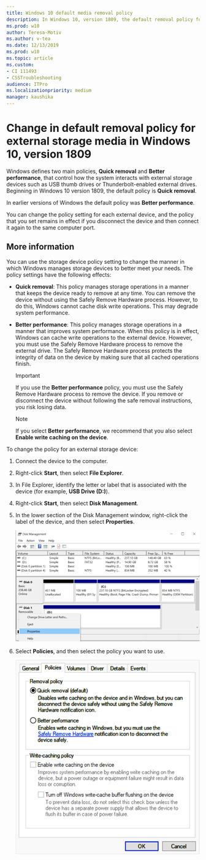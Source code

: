 ```yaml
---
title: Windows 10 default media removal policy
description: In Windows 10, version 1809, the default removal policy for external storage media changed from "Better performance" to "Quick removal."
ms.prod: w10
author: Teresa-Motiv
ms.author: v-tea
ms.date: 12/13/2019
ms.prod: w10
ms.topic: article
ms.custom: 
- CI 111493
- CSSTroubleshooting
audience: ITPro
ms.localizationpriority: medium
manager: kaushika
---
```


# Change in default removal policy for external storage media in Windows 10, version 1809

Windows defines two main policies, **Quick removal** and **Better performance**, that control how the system interacts with external storage devices such as USB thumb drives or Thunderbolt-enabled external drives. Beginning in Windows 10 version 1809, the default policy is **Quick removal**.

In earlier versions of Windows the default policy was **Better performance**.

You can change the policy setting for each external device, and the policy that you set remains in effect if you disconnect the device and then connect it again to the same computer port.

## More information

You can use the storage device policy setting to change the manner in which Windows manages storage devices to better meet your needs. The policy settings have the following effects:

* **Quick removal**: This policy manages storage operations in a manner that keeps the device ready to remove at any time. You can remove the device without using the Safely Remove Hardware process. However, to do this, Windows cannot cache disk write operations. This may degrade system performance.
* **Better performance**: This policy manages storage operations in a manner that improves system performance. When this policy is in effect, Windows can cache write operations to the external device. However, you must use the Safely Remove Hardware process to remove the external drive. The Safely Remove Hardware process protects the integrity of data on the device by making sure that all cached operations finish.
   > [!IMPORTANT]  
   > If you use the **Better performance** policy, you must use the Safely Remove Hardware process to remove the device. If you remove or disconnect the device without following the safe removal instructions, you risk losing data.

   > [!NOTE]  
   > If you select **Better performance**, we recommend that you also select **Enable write caching on the device**.

To change the policy for an external storage device:

1. Connect the device to the computer.
2. Right-click **Start**, then select **File Explorer**.
3. In File Explorer, identify the letter or label that is associated with the device (for example, **USB Drive (D:)**).
4. Right-click **Start**, then select **Disk Management**.
5. In the lower section of the Disk Management window, right-click the label of the device, and then select **Properties**.
  
   ![In Disk Management, right-click the device and click Properties.](./images/change-def-rem-policy-1.png)
  
6. Select **Policies**, and then select the policy you want to use.
  
   ![Policy options for disk management](./images/change-def-rem-policy-2.png)
